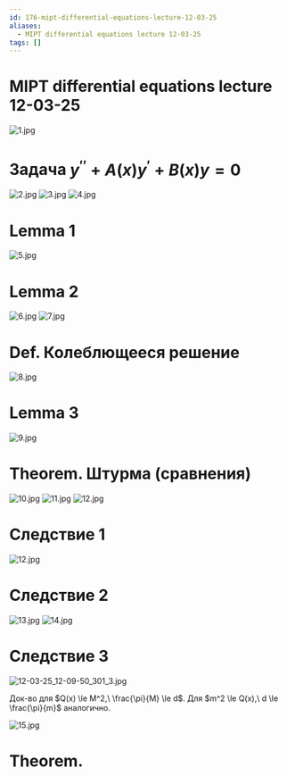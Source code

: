 ```yaml
---
id: 176-mipt-differential-equations-lecture-12-03-25
aliases:
  - MIPT differential equations lecture 12-03-25
tags: []
---
```


# MIPT differential equations lecture 12-03-25

![1.jpg](assets/imgs/12-03-25_11-01-36_995_IMG_20250312_104034.jpg)

# Задача ${y}^{''} + A(x) {y}^{'} + B(x) y = 0$

![2.jpg](assets/imgs/12-03-25_11-01-36_295_IMG_20250312_105401.jpg)
![3.jpg](assets/imgs/12-03-25_11-01-36_742_IMG_20250312_105619.jpg)
![4.jpg](assets/imgs/12-03-25_11-01-36_138_IMG_20250312_105623.jpg)

# Lemma 1

![5.jpg](assets/imgs/12-03-25_11-03-03_021_IMG_20250312_110153.jpg)

# Lemma 2

![6.jpg](assets/imgs/12-03-25_11-10-31_433_IMG_20250312_110954.jpg)
![7.jpg](assets/imgs/12-03-25_11-10-31_494_IMG_20250312_110958.jpg)

# Def. Колеблющееся решение

![8.jpg](assets/imgs/12-03-25_11-15-39_629_IMG_20250312_111518.jpg)

# Lemma 3

![9.jpg](assets/imgs/12-03-25_12-07-11_497_IMG_20250312_112126.jpg)

# Theorem. Штурма (сравнения)

![10.jpg](assets/imgs/12-03-25_12-07-11_305_IMG_20250312_113519.jpg)
![11.jpg](assets/imgs/12-03-25_12-07-11_484_IMG_20250312_114116.jpg)
![12.jpg](assets/imgs/12-03-25_12-07-11_727_IMG_20250312_114404.jpg)

# Следствие 1

![12.jpg](assets/imgs/12-03-25_12-07-11_727_IMG_20250312_114404.jpg)

# Следствие 2

![13.jpg](assets/imgs/12-03-25_12-07-11_523_IMG_20250312_115404.jpg)
![14.jpg](assets/imgs/12-03-25_12-07-11_163_IMG_20250312_115408.jpg)

# Следствие 3

![12-03-25_12-09-50_301_3.jpg](assets/imgs/12-03-25_12-09-50_301_3.jpg)

Док-во для $Q(x) \le M^2,\ \frac{\pi}{M} \le d$.
Для $m^2 \le Q(x),\ d \le \frac{\pi}{m}$ аналогично.

![15.jpg](assets/imgs/12-03-25_12-07-11_805_IMG_20250312_120159.jpg)

# Theorem.

